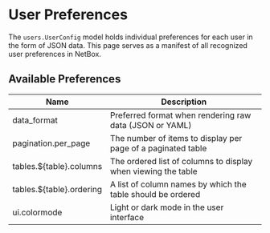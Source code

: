 # User Preferences

The `users.UserConfig` model holds individual preferences for each user in the form of JSON data. This page serves as a manifest of all recognized user preferences in NetBox.

## Available Preferences

| Name                     | Description                                                   |
|--------------------------|---------------------------------------------------------------|
| data_format              | Preferred format when rendering raw data (JSON or YAML)       |
| pagination.per_page      | The number of items to display per page of a paginated table  |
| tables.${table}.columns  | The ordered list of columns to display when viewing the table |
| tables.${table}.ordering | A list of column names by which the table should be ordered   |
| ui.colormode             | Light or dark mode in the user interface                      |
